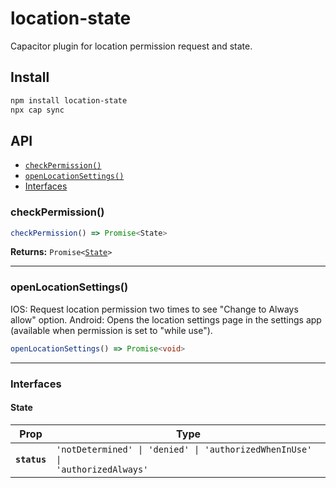 # location-state

Capacitor plugin for location permission request and state.

## Install

```bash
npm install location-state
npx cap sync
```

## API

<docgen-index>

* [`checkPermission()`](#checkpermission)
* [`openLocationSettings()`](#openlocationsettings)
* [Interfaces](#interfaces)

</docgen-index>

<docgen-api>
<!--Update the source file JSDoc comments and rerun docgen to update the docs below-->

### checkPermission()

```typescript
checkPermission() => Promise<State>
```

**Returns:** <code>Promise&lt;<a href="#state">State</a>&gt;</code>

--------------------


### openLocationSettings()
IOS: Request location permission two times to see "Change to Always allow" option.
Android: Opens the location settings page in the settings app (available when permission is set to "while use").
```typescript
openLocationSettings() => Promise<void>
```

--------------------


### Interfaces


#### State

| Prop         | Type                                                                                    |
| ------------ | --------------------------------------------------------------------------------------- |
| **`status`** | <code>'notDetermined' \| 'denied' \| 'authorizedWhenInUse' \| 'authorizedAlways'</code> |

</docgen-api>
